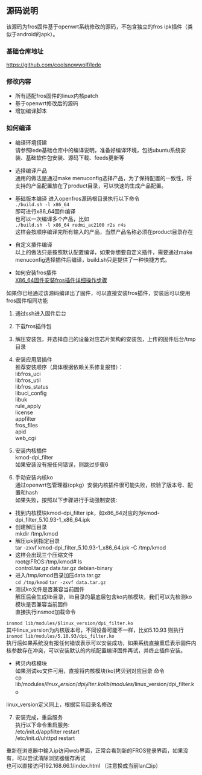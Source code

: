 ## 源码说明
该源码为fros固件基于openwrt系统修改的源码，不包含独立的fros ipk插件（类似于android的apk）。
### 基础仓库地址
https://github.com/coolsnowwolf/lede

### 修改内容
- 所有适配fros固件的linux内核patch
- 基于openwrt修改后的源码
- 增加编译脚本

### 如何编译  
- 编译环境搭建  
请参照lede基础仓库中的编译说明，准备好编译环境，包括ubuntu系统安装、基础软件包安装、源码下载、feeds更新等
- 选择编译产品  
通用的做法是通过make menuconfig选择产品，为了保持配置的一致性，将支持的产品配置放在了product目录，可以快速的生成产品配置。  

- 基础版本编译
进入openfros源码根目录执行以下命令  
`./build.sh -l x86_64`  
即可进行x86_64固件编译  
也可以一次编译多个产品，比如  
`./build.sh -l x86_64 redmi_ac2100 r2s r4s`  
这样会按顺序编译完所有输入的产品，当然产品名称必须在product目录存在  

- 自定义插件编译  
以上的做法只是按照默认配置编译，如果你想要自定义插件，需要通过make menuconfig选择插件后编译，build.sh只是提供了一种快捷方式。   

- 如何安装fros插件   
[X86_64固件安装fros插件详细操作步骤](https://github.com/destan19/openfros/wiki/X86_64%E5%9B%BA%E4%BB%B6%E5%AE%89%E8%A3%85FROS%E6%8F%92%E4%BB%B6%E8%AF%A6%E7%BB%86%E6%AD%A5%E9%AA%A4)  

如果你已经通过该源码编译出了固件，可以直接安装fros插件，安装后可以使用fros固件相同功能   
1. 通过ssh进入固件后台  
2. 下载fros插件包  
3. 解压安装包，并选择自己的设备对应芯片架构的安装包，上传的固件后台/tmp目录  
4. 安装应用层插件  
推荐安装顺序（具体根据依赖关系修复报错）：  
libfros_uci  
libfros_util  
libfros_status  
libuci_config  
libuk  
rule_apply  
license  
appfilter  
fros_files  
apid  
web_cgi  


5. 安装内核插件  
kmod-dpi_filter   
如果安装没有报任何错误，则跳过步骤6
6. 手动安装内核ko  
通过openwrt包管理器(opkg）安装内核插件很可能失败，校验了版本号、配置和hash   
如果失败，按照以下步骤进行手动强制安装:  
- 找到内核模块kmod-dpi_filter ipk，如x86_64对应的为kmod-dpi_filter_5.10.93-1_x86_64.ipk
- 创建解压目录  
mkdir /tmp/kmod  
- 解压ipk到指定目录  
tar -zxvf kmod-dpi_filter_5.10.93-1_x86_64.ipk -C /tmp/kmod   
- 这样会出现三个压缩文件  
root@FROS:/tmp/kmod# ls   
control.tar.gz  data.tar.gz     debian-binary   
- 进入/tmp/kmod目录加压data.tar.gz  
`cd /tmp/kmod`
`tar -zxvf data.tar.gz`
- 测试ko文件是否兼容当前固件  
解压后会生成lib目录，lib目录的最底层包含ko内核模块，我们可以先检测ko模块是否兼容当前固件  
直接执行insmod加载命令  

`insmod lib/modules/$linux_version/dpi_filter.ko`  
其中linux_version为内核版本号，不同设备可能不一样，比如5.10.93
则执行  
`insmod lib/modules/5.10.93/dpi_filter.ko`  
执行后如果系统没有报任何错误表示可以安装成功，如果系统直接重启表示固件内核参数存在冲突，可以安装默认的内核配置编译固件再试，并终止插件安装。  

- 拷贝内核模块  
如果测试ko文件可用，直接将内核模块(ko)拷贝到对应目录
命令    
cp lib/modules/$linux_version/dpi_filter.ko lib/modules/$linux_version/dpi_filter.ko   

linux_version定义同上，根据实际目录名修改  

7. 安装完成，重启服务  
执行以下命令重启服务:  
/etc/init.d/appfilter restart   
/etc/init.d/uhttpd restart   

重新在浏览器中输入ip访问web界面，正常会看到新的FROS登录界面，如果没有，可以尝试清除浏览器缓存再试  
也可以直接访问192.168.66.1/index.html （注意换成当前lan口ip）  

